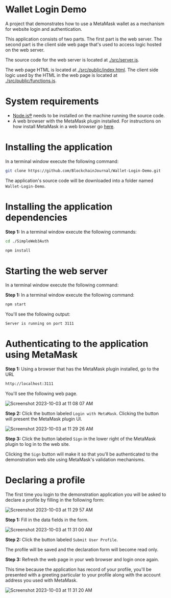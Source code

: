 # Wallet Login Demo
A project that demonstrates how to use a MetaMask wallet as a mechanism for website login and authentication.

This application consists of two parts. The first part is the web server. The second part is the client side web page that's used to access logic hosted on the web server.

The source code for the web server is located at [./src/server.js](./src/server.js).

The web page HTML is located at [./src/public/index.html](./src/public/index.html). The client side logic used by the HTML in the web page is located at [./src/public/functions.js](./src/public/functions.js).

# System requirements

- [Node.js®](nodejs.org) needs to be installed on the machine running the source code.
- A web browser with the MetaMask plugin installed. For instructions on how install MetaMask in a web browser go [here](https://metamask.io/download/).

# Installing the application

In a terminal window execute the following command:

```bash
git clone https://github.com/BlockchainJournal/Wallet-Login-Demo.git
```

The application's source code will be downloaded into a folder named `Wallet-Login-Demo`.


# Installing the application dependencies

**Step 1:** In a terminal window execute the following commands:

```bash
cd ./SimpleWeb3Auth
```

```bash
npm install
```

# Starting the web server

In a terminal window execute the following command:

**Step 1:** In a terminal window execute the following command:

```bash
npm start
```

You'll see the following output:

`Server is running on port 3111`

# Authenticating to the application using MetaMask

**Step 1:** Using a browser that has the MetaMask plugin installed, go to the URL

```bash
http://localhost:3111
```

You'll see the following web page. 

![Screenshot 2023-10-03 at 11 08 07 AM](https://github.com/reselbob/SimpleWeb3Auth/assets/1110569/f550f9be-b9fd-482f-8858-0f631f1d6afe)

**Step 2:** Click the button labeled `Login with MetaMask`. Clicking the button will present the MetaMask plugin UI.

![Screenshot 2023-10-03 at 11 29 26 AM](https://github.com/reselbob/SimpleWeb3Auth/assets/1110569/c19ad37a-67f8-4b10-bf18-2ebc8f241652)

**Step 3:** Click the button labeled `Sign` in the lower right of the MetaMask plugin to log in to the web site.

Clicking the `Sign` button will make it so that you'll be authenticated to the demonstration web site using MetaMask's validation mechanisms.

# Declaring a profile

The first time you login to the demonstration application you will be asked to declare a profile by filling in the following form:

![Screenshot 2023-10-03 at 11 29 57 AM](https://github.com/reselbob/SimpleWeb3Auth/assets/1110569/6fe5bdca-e7f7-4b51-9b7f-9f6db1003eab)

**Step 1:** Fill in the data fields in the form.

![Screenshot 2023-10-03 at 11 31 00 AM](https://github.com/reselbob/SimpleWeb3Auth/assets/1110569/48d81246-4332-4486-a25f-40d82bbffe4d)

**Step 2:** Click the button labeled `Submit User Profile`.

The profile will be saved and the declaration form will become read only.

**Step 3:** Refresh the web page in your web browser and login once again.

This time because the application has record of your profile, you'll be presented with a greeting particular to your profile along with the account address you used with MetaMask.

![Screenshot 2023-10-03 at 11 31 20 AM](https://github.com/reselbob/SimpleWeb3Auth/assets/1110569/489305fa-a06e-4dbe-b954-5b2a7fe52e97)







